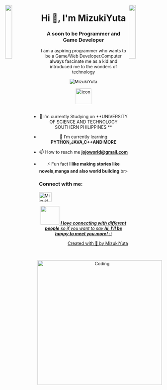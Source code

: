 <img align="left" src="https://user-images.githubusercontent.com/65187002/144930161-2f783401-8d27-4fdf-a2f7-cc0ba32f1f1f.gif" width="21%" style="display:inline;"><img align="right" src="https://user-images.githubusercontent.com/65187002/144930161-2f783401-8d27-4fdf-a2f7-cc0ba32f1f1f.gif" width="21%" style="display:inline;">
<h1 align="center">Hi 👋, I'm MizukiYuta</h1>
<h3 align="center">A soon to be Programmer and Game Developer </h3>
<p align="center">I am a aspiring programmer who wants to be a Game/Web Developer.Computer always fascinate me as a kid and introduced me to the wonders of technology </p>
<p align="center"> 
 <img src="https://komarev.com/ghpvc/?username=MizukiYuta&label=Profile%20views&color=0e75b6&style=flat" alt="MizukiYuta" /> 
<!--  <img src="https://img.shields.io/badge/Languages-Python | Java | PHP | Typescript | Node | React -green.svg" alt="MizukiYuta's language" /> -->
<!--  <img alt="Profile followers" src="https://img.shields.io/github/followers/MizukiYuta"> -->
</p>

<div align="center">
  <img src="https://techstack-generator.vercel.app/python-icon.svg" alt="icon" width="50" height="50" />

<img align="right" alt="Coding" width="400" src="https://user-images.githubusercontent.com/74038190/229223263-cf2e4b07-2615-4f87-9c38-e37600f8381a.gif">
<br><br>

- 🔭 I’m currently Studying  on **UNIVERSITY OF SCIENCE AND TECHNOLOGY SOUTHERN PHILIPPINES **

- 🌱 I’m currently learning **PYTHON,JAVA,C++AND MORE**

- 📫 How to reach me **jojoworld@gmail.com**

- ⚡ Fun fact **I like making stories like novels,manga and also world building**
br>
<h3 align="left">Connect with me:</h3>
<p align="left">
<a href="https://linkedin.com/in/MizukiYuta" target="blank"><img align="center" src="https://raw.githubusercontent.com/rahuldkjain/github-profile-readme-generator/master/src/images/icons/Social/linked-in-alt.svg" alt="MizukiYuta" height="30" width="40"

<img src="https://i.imgur.com/dBaSKWF.gif" height="20" width="100%">


<img src="https://media.giphy.com/media/LnQjpWaON8nhr21vNW/giphy.gif" width="60"> <em><b>I love connecting with different people</b> so if you want to say <b>hi, I'll be happy to meet you more!</b> :)</em>
<p align="right" > Created with 🧡 by <a href="http://supun.traditionalme.life">MizukiYuta</a></p>
